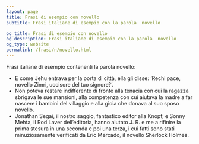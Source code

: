 ```yaml
---
layout: page
title: Frasi di esempio con novello 
subtitle: Frasi italiane di esempio con la parola  novello

og_title: Frasi di esempio con novello 
og_description: Frasi italiane di esempio con la parola  novello
og_type: website
permalink: /frasi/n/novello.html
---
```


Frasi italiane di esempio contenenti la parola novello:


- E come Jehu entrava per la porta di città, ella gli disse: ‘Rechi pace, novello Zimri, uccisore del tuo signore?’.
- Non poteva restare indifferente di fronte alla tenacia con cui la ragazza sbrigava le sue mansioni, alla competenza con cui aiutava la madre a far nascere i bambini del villaggio e alla gioia che donava al suo sposo novello.
- Jonathan Segai, il nostro saggio, fantastico editor alla Knopf, e Sonny Mehta, il Rod Laver dell’editoria, hanno aiutato J. R. e me a rifinire la prima stesura in una seconda e poi una terza, i cui fatti sono stati minuziosamente verificati da Eric Mercado, il novello Sherlock Holmes.
